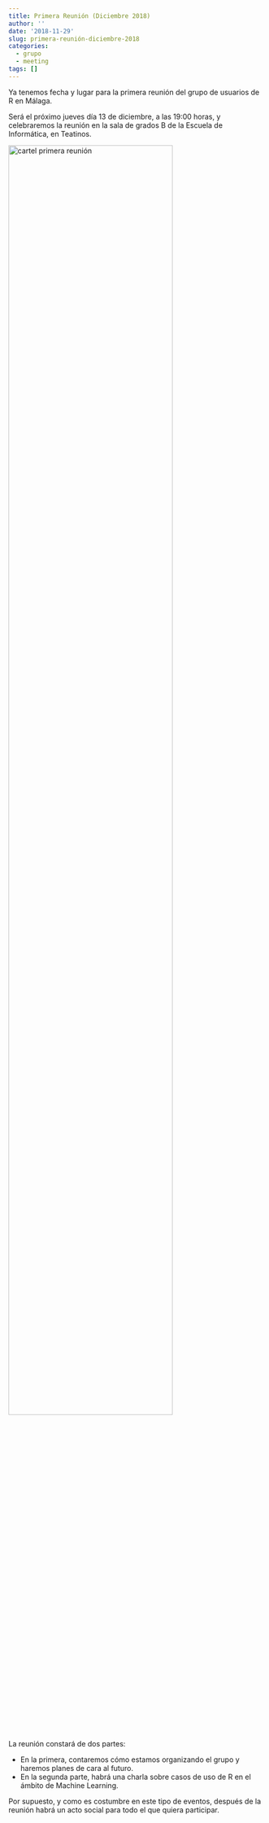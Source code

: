 ```yaml
---
title: Primera Reunión (Diciembre 2018)
author: ''
date: '2018-11-29'
slug: primera-reunión-diciembre-2018
categories:
  - grupo
  - meeting
tags: []
---
```


Ya tenemos fecha y lugar para la primera reunión del grupo de usuarios de R en Málaga.

Será el próximo jueves día 13 de diciembre, a las 19:00 horas, y celebraremos la reunión en la sala de grados B de la Escuela de Informática, en Teatinos.

<img src="2018-11-29-primera-reunión-diciembre-2018_files/guRM_primera.jpg" alt="cartel primera reunión" width="80%"/>

La reunión constará de dos partes:

- En la primera, contaremos cómo estamos organizando el grupo y haremos planes de cara al futuro.
- En la segunda parte, habrá una charla sobre casos de uso de R en el ámbito de Machine Learning.

Por supuesto, y como es costumbre en este tipo de eventos, después de la reunión habrá un acto social para todo el que quiera participar.
